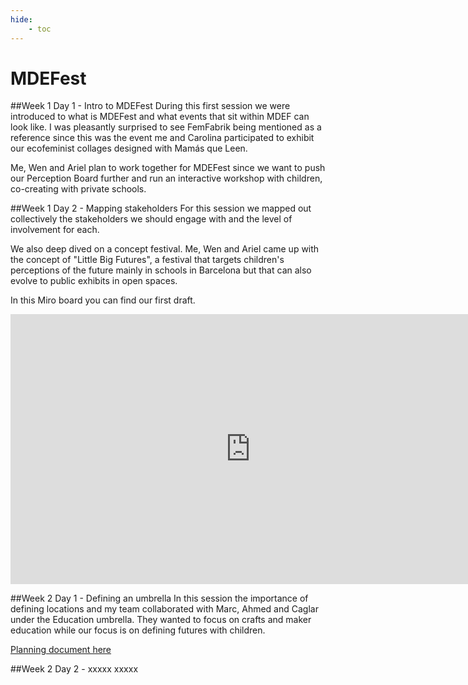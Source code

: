 ```yaml
---
hide:
    - toc
---
```


# MDEFest

##Week 1 Day 1 - Intro to MDEFest
During this first session we were introduced to what is MDEFest and what events that sit within MDEF can look like. I was pleasantly surprised to see FemFabrik being mentioned as a reference since this was the event me and Carolina participated to exhibit our ecofeminist collages designed with Mamás que Leen.

Me, Wen and Ariel plan to work together for MDEFest since we want to push our Perception Board further and run an interactive workshop with children, co-creating with private schools.

##Week 1 Day 2 - Mapping stakeholders
For this session we mapped out collectively the stakeholders we should engage with and the level of involvement for each.

We also deep dived on a concept festival. Me, Wen and Ariel came up with the concept of "Little Big Futures", a festival that targets children's perceptions of the future mainly in schools in Barcelona but that can also evolve to public exhibits in open spaces.

In this Miro board you can find our first draft.

<iframe width="768" height="432" src="https://miro.com/app/live-embed/uXjVMVMmtdU=/?moveToViewport=-4524,-2835,18880,8155&embedId=36789642039" frameborder="0" scrolling="no" allow="fullscreen; clipboard-read; clipboard-write" allowfullscreen></iframe>

##Week 2 Day 1 - Defining an umbrella
In this session the importance of defining locations and my team collaborated with Marc, Ahmed and Caglar under the Education umbrella. They wanted to focus on crafts and maker education while our focus is on defining futures with children.

[Planning document here](https://docs.google.com/presentation/d/1X14zRZvAVfgtzuTa1oFfpnCUDmSkGqiOTAVvGtUgqs8/edit?usp=share_link)

##Week 2 Day 2 - xxxxx
xxxxx
